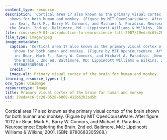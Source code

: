 ```yaml
---
content_type: resource
description: 'Cortical area 17 also known as the primary visual cortex of the brain
  shown for both human and monkey. (Figure by MIT OpenCourseWare. After figure 10.12
  in: Bear, Mark F., Barry W. Connors, and Michael A. Paradiso. Neuroscience: Exploring
  the Brain. 2nd ed. Baltimore, Md.: Lippincott Williams & Wilkins, 2001. ISBN: 9780683305968.)'
file: /courses/9-01-introduction-to-neuroscience-fall-2007/29eda4c65c2805286068412b63b2ad5b_9-01f07.jpg
file_type: image/jpeg
image_metadata:
  caption: 'Cortical area 17 also known as the primary visual cortex of the brain
    shown for both human and monkey. (Figure by MIT OpenCourseWare. After figure 10.12
    in: Bear, Mark F., Barry W. Connors, and Michael A. Paradiso. _Neuroscience: Exploring
    the Brain_. 2nd ed. Baltimore, MD: Lippincott Williams & Wilkins, 2001. ISBN:
    9780683305968.)'
  credit: ''
  image-alt: Primary visual cortex of the brain for human and monkey.
learning_resource_types: []
ocw_type: OCWImage
resourcetype: Image
title: Primary visual cortex of the brain for human and monkey
uid: 29eda4c6-5c28-0528-6068-412b63b2ad5b
---
```

Cortical area 17 also known as the primary visual cortex of the brain shown for both human and monkey. (Figure by MIT OpenCourseWare. After figure 10.12 in: Bear, Mark F., Barry W. Connors, and Michael A. Paradiso. Neuroscience: Exploring the Brain. 2nd ed. Baltimore, Md.: Lippincott Williams & Wilkins, 2001. ISBN: 9780683305968.)

